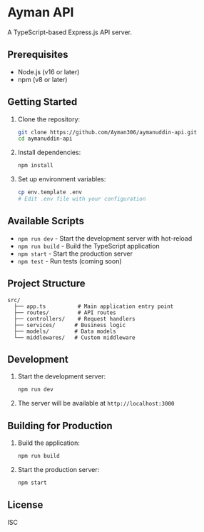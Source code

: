 # Ayman API

A TypeScript-based Express.js API server.

## Prerequisites

- Node.js (v16 or later)
- npm (v8 or later)

## Getting Started

1. Clone the repository:
   ```bash
   git clone https://github.com/Ayman306/aymanuddin-api.git
   cd aymanuddin-api
   ```

2. Install dependencies:
   ```bash
   npm install
   ```

3. Set up environment variables:
   ```bash
   cp env.template .env
   # Edit .env file with your configuration
   ```

## Available Scripts

- `npm run dev` - Start the development server with hot-reload
- `npm run build` - Build the TypeScript application
- `npm start` - Start the production server
- `npm test` - Run tests (coming soon)

## Project Structure

```
src/
  ├── app.ts          # Main application entry point
  ├── routes/         # API routes
  ├── controllers/    # Request handlers
  ├── services/      # Business logic
  ├── models/        # Data models
  └── middlewares/   # Custom middleware
```

## Development

1. Start the development server:
   ```bash
   npm run dev
   ```

2. The server will be available at `http://localhost:3000`

## Building for Production

1. Build the application:
   ```bash
   npm run build
   ```

2. Start the production server:
   ```bash
   npm start
   ```

## License

ISC
